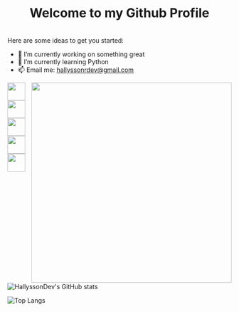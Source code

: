 <div align="center">
   <h1>Welcome to my Github Profile</h1>
</div>


<br>
Here are some ideas to get you started:                                                                     

- 🔭 I’m currently working on something great                           
- 🌱 I’m currently learning Python
- 📫 Email me: hallyssonrdev@gmail.com

<img src="https://media.giphy.com/media/hrRJ41JB2zlgZiYcCw/giphy-downsized-large.gif" width="450" align="right"/>  

<img src="https://image.flaticon.com/icons/png/512/1051/1051277.png" width="40"> <img src="https://image.flaticon.com/icons/png/512/732/732190.png" width="40"> <img src="https://image.flaticon.com/icons/png/512/136/136530.png" width="40"> <img src="https://image.flaticon.com/icons/png/512/528/528261.png" width="40"> <img src="https://image.flaticon.com/icons/png/512/1387/1387537.png" width="40">
 
<br>
<br>

 ![HallyssonDev's GitHub stats](https://github-readme-stats.vercel.app/api?username=HallyssonDev&theme=great-gatsby&show_icons=true)
 
 ![Top Langs](https://github-readme-stats.vercel.app/api/top-langs/?username=HallyssonDev)
 

 




                 



